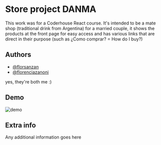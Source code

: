 # Store project DANMA

This work was for a Coderhouse React course. It's intended to be a mate shop (traditional drink from Argentina) for a married couple, it shows the products at the front page for easy access and has various links that are direct in their purpose (such as ¿Como comprar? = How do I buy?) 

## Authors

- [@florsanzan](https://www.github.com/florsanzan)
- [@florenciazanoni](https://www.github.com/florenciazanoni)

yes, they're both me :)


## Demo

![demo](https://media.giphy.com/media/WPzs0UBZX4SA3gExAD/giphy.gif)



## Extra info

Any additional information goes here

